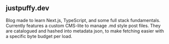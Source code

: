 ## justpuffy.dev

Blog made to learn Next.js, TypeScript, and some full stack fundamentals.
Currently features a custom CMS-lite to manage .md style post files. They are catalogued and hashed into metadata json, to make fetching easier with a specific byte budget per load.